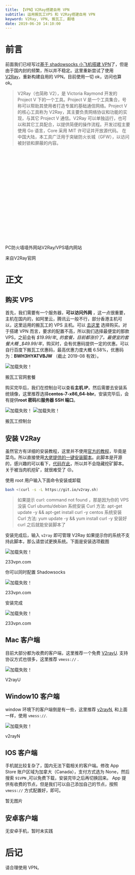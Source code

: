 ```yaml
---
title: 【VPN】V2Ray搭建自用 VPN
subtitle: 运用搬瓦工VPS 和 V2Ray搭建自用 VPN
keyword: V2Ray, VPN, 搬瓦工, 翻墙
date: 2019-06-20 14:10:00
---
```


# 前言

前面我们已经写过[基于 shadowsocks 小飞机搭建 VPN][1]了，但是由于国内封的频繁，所以并不稳定。这里重新尝试了使用[V2Ray][2]，重新构建自用的 VPN。目前使用一切 ok，访问也算 ok。

> V2Ray（也简称 V2），是 Victoria Raymond 开发的 Project V 下的一个工具。Project V 是一个工具集合，号称可以帮助其使用者打造专属的基础通信网络。Project V 的核心工具称为 V2Ray，其主要负责网络协议和功能的实现，与其它 Project V 通信。V2Ray 可以单独运行，也可以和其它工具配合，以提供简便的操作流程。开发过程主要使用 Go 语言，Core 采用 MIT 许可证并开放源代码。
> 在中国大陆，本工具广泛用于突破防火长城（GFW），以访问被封锁和屏蔽的内容。

<svg id="mermaidChart0" xmlns="http://www.w3.org/2000/svg" height="100%" viewBox="0 0 373.578125 289" style="max-width:373.578125px;">

<style client>
  #mermaidChart0 .node > rect { ; }
  #mermaidChart0 .node text  { fill:#000; stroke:none; font-weight:300; font-size:14px; }
  #mermaidChart0 .edgeLabel text  { fill:#000; stroke:none; font-weight:300; font-size:14px; }
  #mermaidChart0 .cluster rect  { rx:4px; fill: rgb(255, 255, 222); rx: 4px; stroke: rgb(170, 170, 51); stroke-width: 1px; }
  .markdown-section * { box-sizing: border-box; font-size: inherit;}
  * { box-sizing: border-box; -webkit-tap-highlight-color: transparent; text-size-adjust: none; -webkit-font-smoothing: antialiased;}
  .mermaid .label { color: rgb(51, 51, 51);}
  .node rect, .node circle, .node ellipse, .node polygon { fill: rgb(236, 236, 255); stroke: rgb(204, 204, 255); stroke-width: 1px;}
  .arrowheadPath { fill: rgb(51, 51, 51);}
  .edgePath .path { stroke: rgb(51, 51, 51);}
  .edgeLabel { background-color: rgb(232, 232, 232);}
</style>
<g><g class="output"><g class="clusters"></g><g class="edgePaths"><g class="edgePath" style="opacity: 1;"><path class="path" d="M50.153141801075265,113L84.59375,41.5L126.875,41.5" marker-end="url(https://www.v2ray.com/chapter_00/workflow.html#arrowhead1)" style="stroke: #333; fill:none;stroke-width:2px;stroke-dasharray:3;"></path><defs><marker id="arrowhead1" viewBox="0 0 10 10" refX="9" refY="5" markerUnits="strokeWidth" markerWidth="8" markerHeight="6" orient="auto"><path d="M 0 0 L 0 0 L 0 0 z" style="fill: #333"></path></marker></defs></g><g class="edgePath" style="opacity: 1;"><path class="path" d="M189.484375,41.5L231.765625,41.5L265.8550067204301,66.5" marker-end="url(https://www.v2ray.com/chapter_00/workflow.html#arrowhead2)" style="stroke: #333; fill:none;stroke-width:2px;stroke-dasharray:3;"></path><defs><marker id="arrowhead2" viewBox="0 0 10 10" refX="9" refY="5" markerUnits="strokeWidth" markerWidth="8" markerHeight="6" orient="auto"><path d="M 0 0 L 10 5 L 0 10 z" class="arrowheadPath" style="stroke-width: 1; stroke-dasharray: 1, 0;"></path></marker></defs></g><g class="edgePath" style="opacity: 1;"><path class="path" d="M59.59375,134.5L84.59375,134.5L109.59375,134.5" marker-end="url(https://www.v2ray.com/chapter_00/workflow.html#arrowhead3)" style="fill:none"></path><defs><marker id="arrowhead3" viewBox="0 0 10 10" refX="9" refY="5" markerUnits="strokeWidth" markerWidth="8" markerHeight="6" orient="auto"><path d="M 0 0 L 10 5 L 0 10 z" class="arrowheadPath" style="stroke-width: 1; stroke-dasharray: 1, 0;"></path></marker></defs></g><g class="edgePath" style="opacity: 1;"><path class="path" d="M206.765625,134.5L231.765625,134.5L265.8550067204301,109.5" marker-end="url(https://www.v2ray.com/chapter_00/workflow.html#arrowhead4)" style="fill:none"></path><defs><marker id="arrowhead4" viewBox="0 0 10 10" refX="9" refY="5" markerUnits="strokeWidth" markerWidth="8" markerHeight="6" orient="auto"><path d="M 0 0 L 10 5 L 0 10 z" class="arrowheadPath" style="stroke-width: 1; stroke-dasharray: 1, 0;"></path></marker></defs></g><g class="edgePath" style="opacity: 1;"><path class="path" d="M50.153141801075265,156L84.59375,227.5L119.7734375,227.5" marker-end="url(https://www.v2ray.com/chapter_00/workflow.html#arrowhead5)" style="fill:none"></path><defs><marker id="arrowhead5" viewBox="0 0 10 10" refX="9" refY="5" markerUnits="strokeWidth" markerWidth="8" markerHeight="6" orient="auto"><path d="M 0 0 L 10 5 L 0 10 z" class="arrowheadPath" style="stroke-width: 1; stroke-dasharray: 1, 0;"></path></marker></defs></g></g><g class="edgeLabels"><g class="edgeLabel" transform="" style="opacity: 1;"><g transform="translate(0,0)" class="label"><foreignObject width="0" height="0"><div xmlns="http://www.w3.org/1999/xhtml" style="display: inline-block; white-space: nowrap;"><span class="edgeLabel"></span></div></foreignObject></g></g><g class="edgeLabel" transform="" style="opacity: 1;"><g transform="translate(0,0)" class="label"><foreignObject width="0" height="0"><div xmlns="http://www.w3.org/1999/xhtml" style="display: inline-block; white-space: nowrap;"><span class="edgeLabel"></span></div></foreignObject></g></g><g class="edgeLabel" transform="" style="opacity: 1;"><g transform="translate(0,0)" class="label"><foreignObject width="0" height="0"><div xmlns="http://www.w3.org/1999/xhtml" style="display: inline-block; white-space: nowrap;"><span class="edgeLabel"></span></div></foreignObject></g></g><g class="edgeLabel" transform="" style="opacity: 1;"><g transform="translate(0,0)" class="label"><foreignObject width="0" height="0"><div xmlns="http://www.w3.org/1999/xhtml" style="display: inline-block; white-space: nowrap;"><span class="edgeLabel"></span></div></foreignObject></g></g><g class="edgeLabel" transform="" style="opacity: 1;"><g transform="translate(0,0)" class="label"><foreignObject width="0" height="0"><div xmlns="http://www.w3.org/1999/xhtml" style="display: inline-block; white-space: nowrap;"><span class="edgeLabel"></span></div></foreignObject></g></g></g><g class="nodes"><g class="node" id="A" transform="translate(39.796875,134.5)" style="opacity: 1;"><rect rx="5" ry="5" x="-19.796875" y="-21.5" width="39.59375" height="43"></rect><g class="label" transform="translate(0,0)"><g transform="translate(-9.796875,-11.5)"><foreignObject width="19.59375" height="23"><div xmlns="http://www.w3.org/1999/xhtml" style="display: inline-block; white-space: nowrap;">PC</div></foreignObject></g></g></g><g class="node" id="B" transform="translate(158.1796875,41.5)" style="opacity: 1;"><rect rx="5" ry="5" x="-31.3046875" y="-21.5" width="62.609375" height="43"></rect><g class="label" transform="translate(0,0)"><g transform="translate(-21.3046875,-11.5)"><foreignObject width="42.609375" height="23"><div xmlns="http://www.w3.org/1999/xhtml" style="display: inline-block; white-space: nowrap;">防火墙</div></foreignObject></g></g></g><g class="node" id="C" transform="translate(295.171875,88)" style="opacity: 1;"><rect rx="5" ry="5" x="-38.40625" y="-21.5" width="76.8125" height="43"></rect><g class="label" transform="translate(0,0)"><g transform="translate(-28.40625,-11.5)"><foreignObject width="56.8125" height="23"><div xmlns="http://www.w3.org/1999/xhtml" style="display: inline-block; white-space: nowrap;">墙外网站</div></foreignObject></g></g></g><g class="node" id="D" transform="translate(158.1796875,134.5)" style="opacity: 1;"><rect rx="5" ry="5" x="-48.5859375" y="-21.5" width="97.171875" height="43"></rect><g class="label" transform="translate(0,0)"><g transform="translate(-38.5859375,-11.5)"><foreignObject width="77.171875" height="23"><div xmlns="http://www.w3.org/1999/xhtml" style="display: inline-block; white-space: nowrap;">V2Ray/VPS</div></foreignObject></g></g></g><g class="node" id="E" transform="translate(158.1796875,227.5)" style="opacity: 1;"><rect rx="5" ry="5" x="-38.40625" y="-21.5" width="76.8125" height="43"></rect><g class="label" transform="translate(0,0)"><g transform="translate(-28.40625,-11.5)"><foreignObject width="56.8125" height="23"><div xmlns="http://www.w3.org/1999/xhtml" style="display: inline-block; white-space: nowrap;">墙内网站</div></foreignObject></g></g></g></g></g></g></svg>
<p class="image-tips">来自V2Ray官网</p>

# 正文

## 购买 VPS

首先，我们需要有一个服务器，**可以访问外网** ，这一点很重要，主机在国内的，如阿里云，腾讯云一般不行，部分香港主机可以，这里运用的搬瓦工的 VPS 主机。可以 [去这里][1] 选择购买。对于搭建 VPN 而言，要求的配置不高，所以我们选择最便宜的那款 VPS，之前会有 _$19.99/年_ 的套餐，目前都涨价了。最便宜的套餐大概 _$49.99/年_，购买时，会有优惠码提供一定的优惠。可以自行百度下搬瓦工优惠码，最高优惠力度大概 6.58%，优惠码为：**BWH3HYATVBJW** （截止 2019-08 有效）。

<img class="shadow" alt="加载失败！" src="/img/article/vpn-shadowsocks/vpn-shadowsocks-1.png" />
<p class="image-tips">搬瓦工官网套餐</p>

购买完毕后，我们在控制台可以查看**主机 IP**。然后需要去安装系统镜像，这里推荐选择**centos-7-x86_64-bbr**。安装完毕后，会有提供**root 密码**和**服务器 SSH 端口**。

<img class="shadow" alt="加载失败！" src="/img/article/vpn-shadowsocks/vpn-shadowsocks-2.png" />

<img class="shadow" alt="加载失败！" src="/img/article/vpn-shadowsocks/vpn-shadowsocks-3.png" />
<p class="image-tips">搬瓦工控制台</p>

## 安装 V2Ray

虽然官方有详细的安装教程，这里并不使用[官方的教程][3]，毕竟是菜鸟。所以直接使用[大佬提供的一键安装脚本][4]。此脚本是开源的，感兴趣的可以看下，[代码在此][5]，所以并不会隐藏挖矿脚本。关于被当肉机挖矿，就很难受了 😣。

使用 root 用户输入下面命令安装或卸载

```bash
bash <(curl -s -L https://git.io/v2ray.sh)
```

> 如果提示 curl: command not found ，那是因为你的 VPS 没装 Curl
> ubuntu/debian 系统安装 Curl 方法: apt-get update -y && apt-get install curl -y
> centos 系统安装 Curl 方法: yum update -y && yum install curl -y
> 安装好 curl 之后就能安装脚本了

安装完成后，输入 `v2ray` 即可管理 V2Ray 如果提示你的系统不支持此脚本，那么请尝试更换系统。下面是安装选项截图

<img class="shadow" alt="加载失败！" src="https://camo.githubusercontent.com/db094f4fd3f49c9e690075abbfd697784e8741a7f22cfaff8e078c39533443a5/68747470733a2f2f692e6c6f6c692e6e65742f323031392f30312f30352f356333303532323463666530352e6a7067" />
<p class="image-tips">233vpn.com</p>

你可以同时配置 Shadowsocks

<img class="shadow" alt="加载失败！" src="https://camo.githubusercontent.com/aa3a6b8b1619e873af31012ff31b34719eb7e581e79bf807102de48bf98d5f58/68747470733a2f2f692e6c6f6c692e6e65742f323031392f30312f30352f356333303532323461643131632e6a7067" />
<p class="image-tips">233vpn.com</p>

安装完成

<img class="shadow" alt="加载失败！" src="https://camo.githubusercontent.com/cffb2ead2937f6b36df1d02ec53ce95b7a59250939a72c1b3c1ee6858562d92c/68747470733a2f2f692e6c6f6c692e6e65742f323031392f30312f30352f356333303532323462626437352e6a7067" />
<p class="image-tips">233vpn.com</p>

## Mac 客户端

目前大部分都为收费的客户端，这里推荐一个免费 [V2rayU][6]. 支持协议方式也很多，这里推荐 `vmess://` .

<img class="shadow" alt="加载失败！" src="/img/article/vpn-shadowsocks/mac-v2rayu.png" />
<p class="image-tips">V2rayU</p>

## Window10 客户端

window 环境下的客户端倒是有一些，这里推荐 [v2rayN][7], 和上面一样，使用 `vmess://`.

<img class="shadow" alt="加载失败！" src="/img/article/vpn-shadowsocks/win10-v2rayu.jpeg" />
<p class="image-tips">v2rayN</p>

## IOS 客户端

手机就比较复杂了，国内无法下载相关的客户端。修改 App Store 账户区域为加拿大（Canada），支付方式选为 None，然后搜索 `91VPN` ,可以免费下载，安装完毕之后再切换回来。
App 提供有收费的节点，但是我们可以自己添加自己的节点，按照 `vmess://` 方式配置好，即可。

暂无图片

## 安卓客户端

无安卓手机，暂时未实践

# 后记

请合理使用 VPN。

[1]: https://fangzhioo.github.io/technical/technical/vpn-shadowsocks/
[2]: https://www.v2ray.com/
[3]: https://www.v2ray.com/chapter_00/install.html
[4]: https://github.com/233boy/v2ray/wiki/V2Ray%E4%B8%80%E9%94%AE%E5%AE%89%E8%A3%85%E8%84%9A%E6%9C%AC
[5]: https://github.com/233boy/v2ray/blob/master/v2ray.sh
[6]: https://github.com/yanue/V2rayU/wiki/V2rayU%E4%BD%BF%E7%94%A8%E8%AF%B4%E6%98%8E
[7]: https://github.com/2dust/v2rayN/releases
